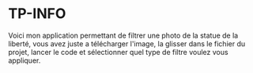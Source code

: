 # TP-INFO
Voici mon application permettant de filtrer une photo de la statue de la liberté, vous avez juste a télécharger l'image, la glisser dans le fichier du projet, lancer le code et sélectionner quel type de filtre voulez vous appliquer.
